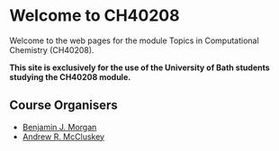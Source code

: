 # Welcome to CH40208

Welcome to the web pages for the module Topics in Computational Chemistry (CH40208). 

**This site is exclusively for the use of the University of Bath students studying the CH40208 module.**

## Course Organisers

- [Benjamin J. Morgan](mailto:b.j.morgan@bath.ac.uk)
- [Andrew R. McCluskey](mailto:andrew.mccluskey@diamond.ac.uk)